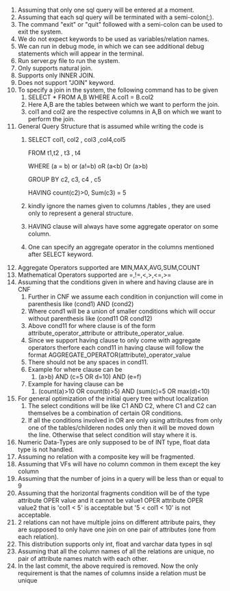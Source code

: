 1. Assuming that only one sql query will be entered at a moment.
1. Assuming that each sql query will be terminated with a semi-colon(;).
1. The command "exit" or "quit" followed with a semi-colon can be used to exit the system.
1. We do not expect keywords to be used as variables/relation names.
1. We can run in debug mode, in which we can see additional debug statements which will appear in the terminal.
1. Run server.py file to run the system.
1. Only supports natural join.
1. Supports only INNER JOIN.
1. Does not support "JOIN" keyword.
1. To specify a join in the system, the following command has to be given
    1. SELECT * FROM A,B WHERE A.col1 = B.col2
    1. Here A,B are the tables between which we want to perform the join.
    1. col1 and col2 are the respective columns in A,B on which we want to perform the join.
1. General Query Structure that is assumed while writing the code is
    1. SELECT col1, col2 , col3 ,col4,col5

        FROM t1,t2 , t3 , t4

        WHERE (a = b) or (a!=b) oR (a<b) Or (a>b) 
 
        GROUP BY c2, c3, c4 , c5 
 
        HAVING count(c2)>0, Sum(c3) = 5
    1. kindly ignore the names given to columns /tables , they are used only to represent a general structure.
    1. HAVING clause will always have some aggregate operator on some column.
    1. One can specify an aggregate operator in the columns mentioned after SELECT keyword.
1. Aggregate Operators supported are MIN,MAX,AVG,SUM,COUNT
1. Mathematical Operators supported are =,!=,<,>,<=,>=
1. Assuming that the conditions given in where and having clause are in CNF
    1. Further in CNF we assume each condition in conjunction will come in parenthesis like (cond1) AND (cond2)
    1. Where cond1 will be a union of smaller conditions which will occur without parenthesis like (cond11 OR cond12)
    1. Above cond11 for where clause is of the form attribute_operator_attribute or attribute_operator_value.
    1. Since we support having clause to only come with aggregate operators therfore each cond11 in having clause will follow the format AGGREGATE_OPERATOR(attribute)_operator_value
    1. There should not be any spaces in cond11.
    1. Example for where clause can be
        1. (a>b) AND (c=5 OR d=10) AND (e=f)
    1. Example for having clause can be
        1. (count(a)>10 OR count(b)>5) AND (sum(c)=5 OR max(d)<10)
1. For general optimization of the initial query tree without localization
    1. The select conditions will be like C1 AND C2, where C1 and C2 can themselves be a combination of certain OR conditions.
    1. If all the conditions involved in OR are only using attributes from only one of the tables/childeren nodes only then it will be moved down the line. Otherwise that select condition will stay where it is.
1. Numeric Data-Types are only supposed to be of INT type, float data type is not handled.
1. Assuming no relation with a composite key will be fragmented.
1. Assuming that VFs will have no column common in them except the key column
1. Assuming that the number of joins in a query will be less than or equal to 9
1. Assuming that the horizontal fragments condition will be of the type attribute OPER value and it cannot be value1 OPER attribute OPER value2 that is 'col1 < 5' is acceptable but '5 < col1 < 10' is not acceptable.
1. 2 relations can not have multiple joins on different attribute pairs, they are supposed to only have one join on one pair of attributes (one from each relation).
1. This distribution supports only int, float and varchar data types in sql
1. Assuming that all the column names of all the relations are unique, no pair of attribute names match with each other.
1. In the last commit, the above required is removed. Now the only requirement is that the names of columns inside a relation must be unique